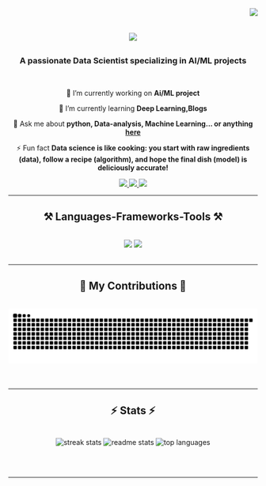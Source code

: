 <img align="right" src="https://visitor-badge.laobi.icu/badge?page_id=PinjuPatel13.PinjuPatel13" />

<h1 align="center">
    <img src="https://readme-typing-svg.herokuapp.com/?font=Righteous&size=35&center=true&vCenter=true&width=500&height=70&duration=4000&lines=Hi+There!+👋;+I'm+Pinju+Patel!;" />
</h1>

<h3 align="center">A passionate Data Scientist specializing in AI/ML projects</h3>

<br/>

<div align="center">
 
 🔭 I’m currently working on **Ai/ML project**
 
 🌱 I’m currently learning **Deep Learning,Blogs**

💬 Ask me about **python, Data-analysis, Machine Learning... or anything [here](https://github.com/PinjuPatel13/PinjuPatel13/issues)**

⚡ Fun fact **Data science is like cooking: you start with raw ingredients (data), follow a recipe (algorithm), and hope the final dish (model) is deliciously accurate!**

 </div>
 
<div align="center"> 
  <a href="mailto:pusadadiya1308@gmail.com">
    <img src="https://img.shields.io/badge/Gmail-333333?style=for-the-badge&logo=gmail&logoColor=red" />
  </a>
  <a href="https://www.linkedin.com/in/pinjal-usadadiya-174a48239/" target="_blank">
    <img src="https://img.shields.io/badge/LinkedIn-0077B5?style=for-the-badge&logo=linkedin&logoColor=white" target="_blank" />
  </a>
  <a href="https://pinjupatel13.github.io/Pinjalusadadiya/" target="_blank">
     <img src="https://img.shields.io/badge/Portfolio-FF5722?style=for-the-badge&logo=todoist&logoColor=white" target="_blank" /> <!-- sqlite, safari, google-chrome are other good icon options -->
  </a>
</div>

 <hr/>
 
<h2 align="center">⚒️ Languages-Frameworks-Tools ⚒️</h2>
<br/>
<div align="center">
    <img src="https://skillicons.dev/icons?i=html,css,vscode,github,figma,discord,opencv,pkl,pycharm,wordpress" />
    <img src="https://skillicons.dev/icons?i=python,ai,sklearn,tensorflow,mongodb,mysql,flask,fastapi,pytorch,qt,selenium" /><br>
</div>

<br/>
<hr/>

<div align="center">
  <h2>🐍 My Contributions 🐍</h2>
  <br>
<img alt="snake eating my contributions" src="https://raw.githubusercontent.com/PinjuPatel13/PinjuPatel13/output/github-contribution-grid-snake.svg" />
  <br/><br/><br/>
</div>

<hr/>

<h2 align="center">⚡ Stats ⚡</h2>
<br>
<div align=center>
  <img width=390 src="https://github-readme-streak-stats-salesp07.vercel.app/?user=PinjuPatel13&count_private=true&theme=react&border_radius=10" alt="streak stats"/>
  <img width=390 src="https://github-readme-stats-salesp07.vercel.app/api?username=PinjuPatel13&count_private=true&show_icons=true&theme=react&rank_icon=github&border_radius=10" alt="readme stats" />
    <img width=390 src="https://github-readme-stats-salesp07.vercel.app/api/top-langs/?username=pinjuPatel13&theme=react&hide_border=false&include_all_commits=false&count_private=false&layout=compact&border_radius=10" alt="top languages" />
  <br/>
  
</div>

<br/><br/>

<hr/>

<br/>

